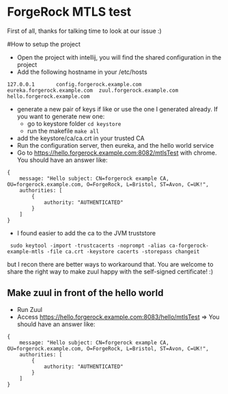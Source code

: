 # ForgeRock MTLS test

First of all, thanks for talking time to look at our issue :)

#How to setup the project

- Open the project with intellij, you will find the shared configuration in the project
- Add the following hostname in your /etc/hosts 

```$xslt
127.0.0.1		config.forgerock.example.com eureka.forgerock.example.com  zuul.forgerock.example.com  hello.forgerock.example.com 
```
- generate a new pair of keys if like or use the one I generated already. If you want to generate new one:
    - go to keystore folder `cd keystore`
    - run the makefile `make all`
- add the keystore/ca/ca.crt in your trusted CA 
- Run the configuration server, then eureka, and the hello world service
- Go to https://hello.forgerock.example.com:8082/mtlsTest with chrome. You should have an answer like:

```$xslt
{
    message: "Hello subject: CN=forgerock example CA, OU=forgerock.example.com, O=ForgeRock, L=Bristol, ST=Avon, C=UK!",
    authorities: [
        {
            authority: "AUTHENTICATED"
        }
    ]
}
```

- I found easier to add the ca to the JVM truststore
```$xslt
 sudo keytool -import -trustcacerts -noprompt -alias ca-forgerock-example-mtls -file ca.crt -keystore cacerts -storepass changeit
```
but I recon there are better ways to workaround that. You are welcome to share the right way to make zuul happy with 
the self-signed certificate! :)

## Make zuul in front of the hello world



- Run Zuul
- Access https://hello.forgerock.example.com:8083/hello/mtlsTest
=> You should have an answer like:

```$xslt
{
    message: "Hello subject: CN=forgerock example CA, OU=forgerock.example.com, O=ForgeRock, L=Bristol, ST=Avon, C=UK!",
    authorities: [
        {
            authority: "AUTHENTICATED"
        }
    ]
}
```
